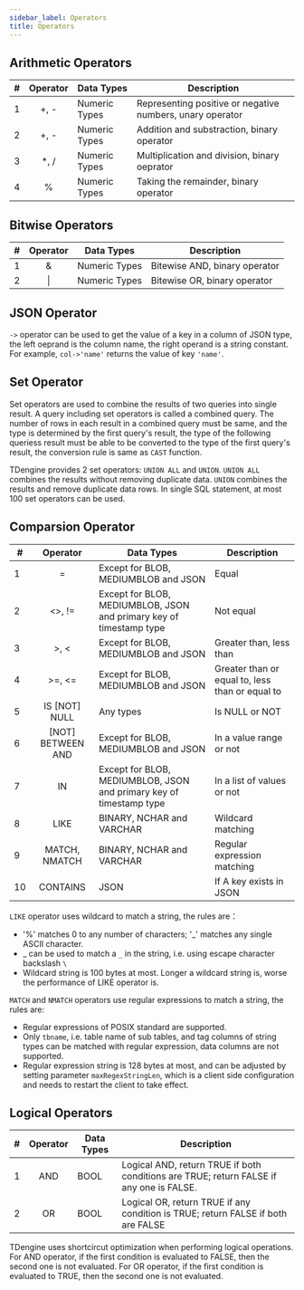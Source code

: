 ```yaml
---
sidebar_label: Operators
title: Operators
---
```


## Arithmetic Operators

| #   | **Operator** | **Data Types** | **Description**                                           |
| --- | :----------: | -------------- | --------------------------------------------------------- |
| 1   |     +, -     | Numeric Types  | Representing positive or negative numbers, unary operator |
| 2   |     +, -     | Numeric Types  | Addition and substraction, binary operator                |
| 3   |    \*, /     | Numeric Types  | Multiplication and division, binary oeprator              |
| 4   |      %       | Numeric Types  | Taking the remainder, binary operator                     |

## Bitwise Operators

| #   | **Operator** | **Data Types** | **Description**               |
| --- | :----------: | -------------- | ----------------------------- |
| 1   |      &       | Numeric Types  | Bitewise AND, binary operator |
| 2   |      \|      | Numeric Types  | Bitewise OR, binary operator  |

## JSON Operator

`->` operator can be used to get the value of a key in a column of JSON type, the left oeprand is the column name, the right operand is a string constant. For example, `col->'name'` returns the value of key `'name'`.

## Set Operator

Set operators are used to combine the results of two queries into single result. A query including set operators is called a combined query. The number of rows in each result in a combined query must be same, and the type is determined by the first query's result, the type of the following queriess result must be able to be converted to the type of the first query's result, the conversion rule is same as `CAST` function.

TDengine provides 2 set operators: `UNION ALL` and `UNION`. `UNION ALL` combines the results without removing duplicate data. `UNION` combines the results and remove duplicate data rows. In single SQL statement, at most 100 set operators can be used.

## Comparsion Operator

| #   |   **Operator**    | **Data Types**                                                      | **Description**                                 |
| --- | :---------------: | ------------------------------------------------------------------- | ----------------------------------------------- |
| 1   |         =         | Except for BLOB, MEDIUMBLOB and JSON                                | Equal                                           |
| 2   |      <\>, !=      | Except for BLOB, MEDIUMBLOB, JSON and primary key of timestamp type | Not equal                                       |
| 3   |      \>, \<       | Except for BLOB, MEDIUMBLOB and JSON                                | Greater than, less than                         |
| 4   |     \>=, \<=      | Except for BLOB, MEDIUMBLOB and JSON                                | Greater than or equal to, less than or equal to |
| 5   |   IS [NOT] NULL   | Any types                                                           | Is NULL or NOT                                  |
| 6   | [NOT] BETWEEN AND | Except for BLOB, MEDIUMBLOB and JSON                                | In a value range or not                         |
| 7   |        IN         | Except for BLOB, MEDIUMBLOB, JSON and primary key of timestamp type | In a list of values or not                      |
| 8   |       LIKE        | BINARY, NCHAR and VARCHAR                                           | Wildcard matching                               |
| 9   |   MATCH, NMATCH   | BINARY, NCHAR and VARCHAR                                           | Regular expression matching                     |
| 10  |     CONTAINS      | JSON                                                                | If A key exists in JSON                         |

`LIKE` operator uses wildcard to match a string, the rules are：

- '%' matches 0 to any number of characters; '\_' matches any single ASCII character.
- \_ can be used to match a `_` in the string, i.e. using escape character backslash `\`
- Wildcard string is 100 bytes at most. Longer a wildcard string is, worse the performance of LIKE operator is.

`MATCH` and `NMATCH` operators use regular expressions to match a string, the rules are:

- Regular expressions of POSIX standard are supported.
- Only `tbname`, i.e. table name of sub tables, and tag columns of string types can be matched with regular expression, data columns are not supported.
- Regular expression string is 128 bytes at most, and can be adjusted by setting parameter `maxRegexStringLen`, which is a client side configuration and needs to restart the client to take effect.

## Logical Operators

| #   | **Operator** | **Data Types** | **Description**                                                                          |
| --- | :----------: | -------------- | ---------------------------------------------------------------------------------------- |
| 1   |     AND      | BOOL           | Logical AND, return TRUE if both conditions are TRUE; return FALSE if any one is FALSE. |
| 2   |      OR      | BOOL           | Logical OR, return TRUE if any condition is TRUE; return FALSE if both are FALSE        |

TDengine uses shortcircut optimization when performing logical operations. For AND operator, if the first condition is evaluated to FALSE, then the second one is not evaluated. For OR operator, if the first condition is evaluated to TRUE, then the second one is not evaluated.
